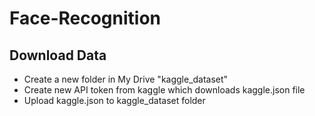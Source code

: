 # Face-Recognition
## Download Data
- Create a new folder in My Drive "kaggle_dataset"
- Create new API token from kaggle which downloads kaggle.json file
- Upload kaggle.json to kaggle_dataset folder
